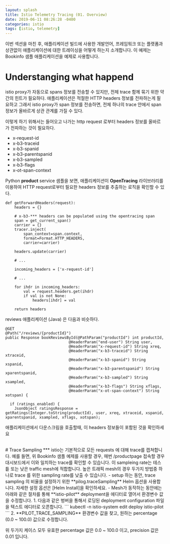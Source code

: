 ```yaml
---
layout: splash
title: Istio Telemetry Tracing (01. Overview)
date: 2019-06-11 08:26:28 -0400
categories: istio
tags: [istio, telemetry]
---
```


이번 섹션을 마친 후, 애플리케이션 빌드에 사용한 개발언어, 프레임워크 또는 플랫폼과 상관없이 애플리케이션에 대한 트레이싱을 어떻게 하는지 소개합니다.
이 예제는 Bookinfo 샘플 애플리케이션을 예제로 사용합니다.

 # Understanging what happend
 istio proxy가 자동으로 spans 정보를 전송할 수 있지만, 전체 trace 함께 묶기 위한 약간의 힌트가 필요하다. 애플리케이션은 적절한 HTTP headers 정보를 전파하는게 필요하고 그래서 istio proxy가 span 정보를 전송하면, 전체 하나의 trace 안에서 span 정보가 올바르게 상관 관계를 가질 수 있다.

 이렇게 하기 위해서는 들어오고 나가는 http request 로부터 headers 정보를 올바르가 전파하는 것이 필요하다.

- x-request-id
- x-b3-traceid
- x-b3-spanid
- x-b3-parentspanid
- x-b3-sampled
- x-b3-flags
- x-ot-span-context

Python **product** service 샘플을 보면, 애플리케이션이 **OpenTracing** 라이브러리를 이용하여 HTTP request로부터 필요한 headers 정보를 추출하는 로직을 확인할 수 있다.
```
def getForwardHeaders(request):
    headers = {}

    # x-b3-*** headers can be populated using the opentracing span
    span = get_current_span()
    carrier = {}
    tracer.inject(
        span_context=span.context,
        format=Format.HTTP_HEADERS,
        carrier=carrier)

    headers.update(carrier)

    # ...

    incoming_headers = ['x-request-id']

    # ...

    for ihdr in incoming_headers:
        val = request.headers.get(ihdr)
        if val is not None:
            headers[ihdr] = val

    return headers
```

reviews 애플리케이션 (Java) 은 다음과 비슷하다.
```
@GET
@Path("/reviews/{productId}")
public Response bookReviewsById(@PathParam("productId") int productId,
                            @HeaderParam("end-user") String user,
                            @HeaderParam("x-request-id") String xreq,
                            @HeaderParam("x-b3-traceid") String xtraceid,
                            @HeaderParam("x-b3-spanid") String xspanid,
                            @HeaderParam("x-b3-parentspanid") String xparentspanid,
                            @HeaderParam("x-b3-sampled") String xsampled,
                            @HeaderParam("x-b3-flags") String xflags,
                            @HeaderParam("x-ot-span-context") String xotspan) {

  if (ratings_enabled) {
    JsonObject ratingsResponse = getRatings(Integer.toString(productId), user, xreq, xtraceid, xspanid, xparentspanid, xsampled, xflags, xotspan);
```

애플리케이션에서 다운스크림을 호출할때, 이 headers 정보들이 포함된 것을 확인하세요

<br>
# Trace Sampling
***
istio는 기본적으로 모든 requests 에 대해 trace를 캡쳐합니다. 예를 들면, 위 Bookinfo 샘플 예제를 사용할 경우, 매번 /productpage 접속할 경우 대시보드에서 이와 일치하는 trace를 확인할 수 있습니다.
이 sampleing rate는 테스틑 또는 낮은 traffic mesh에 적합합니다. 높은 트래픽 mesh의 경우 두가지 방법중 하나로 trace 를 위한 sampling rate를 낮출 수 있습니다.
- setup 하는 동안, trace sampling 의 비율을 설정하기 위한 **pilog.traceSampling** Helm 옵션을 사용합니다. 자세한 설정 옵션은 [Helm Install]을 확인하세요.
- Mesh가 동작하는 동안에는 아래와 같은 절차를 통해 **istio-pilot** deployment을 에디터로 열어서 환경변수 값을 수정합니다.
1. 다음과 같은 벙버을 통해서 로딩된 deployment configuration 파일을 텍스트 에디터로 오픈합니다.
```
kubectl -n istio-system edit deploy istio-pilot
```
2. **PILOT_TRACE_SAMPLING** 환경변수 값을 찾고, 원하는 percentage (0.0 ~ 100.0) 값으로 수정합니다.

위 두가지 케이스 모두 유효한 percentage 값은 0.0 ~ 100.0 이고, precision 값은 0.01 입니다.
